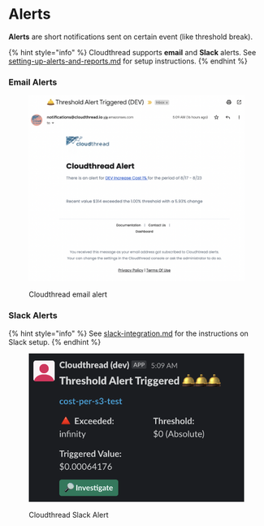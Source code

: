 # Alerts

**Alerts** are short notifications sent on certain event (like threshold break).

{% hint style="info" %}
Cloudthread supports **email** and **Slack** alerts. See [setting-up-alerts-and-reports.md](../../guides/setting-up-alerts-and-reports.md "mention") for setup instructions.
{% endhint %}

### Email Alerts

<figure><img src="../../.gitbook/assets/image (5).png" alt=""><figcaption><p>Cloudthread email alert</p></figcaption></figure>

### Slack Alerts

{% hint style="info" %}
See [slack-integration.md](slack-integration.md "mention") for the instructions on Slack setup.
{% endhint %}

<figure><img src="../../.gitbook/assets/image (13).png" alt=""><figcaption><p>Cloudthread Slack Alert</p></figcaption></figure>
